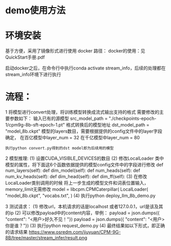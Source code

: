 # demo使用方法

# 环境安装
基于方便，采用了镜像形式进行使用
docker 路径：
docker的使用：见QuickStart手册.pdf

启动docker之后，在命令行中执行conda activate stream_info，后续的处理都在stream_info环境下进行执行

# 流程：
1 将模型进行convert处理，将训练模型转换成流式输出支持的格式
   需要修改的主要参数如下：
    输入已有的源模型 src_model_path = "./checkpoints-epoch-1/cpm9g-8b-sft-epoch-1.pt"
    格式转换后的模型地址 dst_model_path = "model_8b.ckpt" 
    模型的layers数目，需要根据提供的config文件中的layer字段确定，
        在百亿模型中layer_num = 32
        在千亿模型中layer_num = 80

    执行python convert.py得到的dst model即为后续用的模型

2 模型推理: 
   (1) 设置CUDA_VISIBLE_DEVICES的数目
   (2) 修改LocalLoader 类中模型的属性，将下面这6个函数依据提供的模型config文件中的字段进行修改
    def num_layers(self):
    def dim_model(self):
    def num_heads(self):
    def num_kv_heads(self):
    def dim_head(self):
    def dim_ff(self):
   (3) 在修改LocalLoader类别调用的时候 将上一步生成的模型文件和词表位置输入，memory_limit无需修改
     model = libcpm.CPMCaterpillar(
    LocalLoader(
        "model_8b.ckpt",
        "vocabs.txt",
    )
   (4) 执行python deploy_llm_8b_demo.py

3 测试请求：
  (1) 修改url，本机请求的话是localhost 或者127.0.0.1，url是该及其的ip
  (2) 可以修改payload中的content内容，举例：
     payload = json.dumps({
      "content": "<用户>好久不见！<AI>"})
     payload = json.dumps({
      "content": "<用户>你是谁？<AI>"})
  (3) 执行python request_demo.py
  (4) 最终结果如以下形式，即正确的请求结果
     https://www.osredm.com/jiuyuan/CPM-9G-8B/tree/master/stream_infer/result.png


